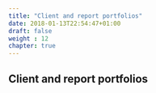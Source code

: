 ```yaml
---
title: "Client and report portfolios"
date: 2018-01-13T22:54:47+01:00
draft: false
weight : 12
chapter: true
---
```

## Client and report portfolios

